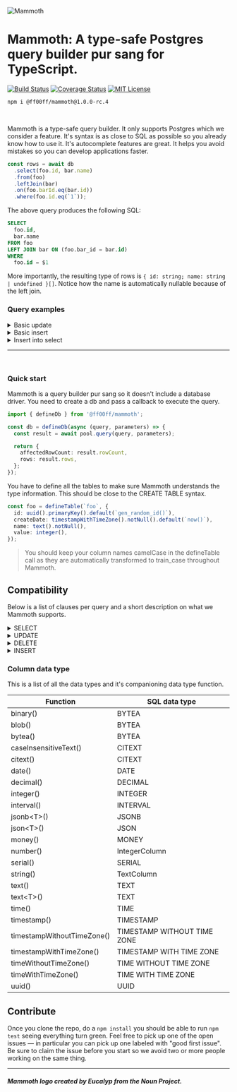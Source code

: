 ![Mammoth](https://s3-eu-west-1.amazonaws.com/mammoth-static.ff00ff.nl/mammoth-logo.png)

# Mammoth: A type-safe Postgres query builder pur sang for TypeScript.

[![Build Status](https://img.shields.io/endpoint.svg?url=https%3A%2F%2Factions-badge.atrox.dev%2Fff00ff%2Fmammoth%2Fbadge%3Fref%3Dmaster&style=flat)](https://actions-badge.atrox.dev/ff00ff/mammoth/goto?ref=master)
[![Coverage Status](https://coveralls.io/repos/github/Ff00ff/mammoth/badge.svg?branch=master)](https://coveralls.io/github/Ff00ff/mammoth?branch=master)
[![MIT License](https://img.shields.io/github/license/ff00ff/mammoth.svg)](https://raw.githubusercontent.com/Ff00ff/mammoth/master/LICENSE)

```
npm i @ff00ff/mammoth@1.0.0-rc.4
```

<br/>

Mammoth is a type-safe query builder. It only supports Postgres which we consider a feature. It's syntax is as close to SQL as possible so you already know how to use it. It's autocomplete features are great. It helps you avoid mistakes so you can develop applications faster.

```ts
const rows = await db
  .select(foo.id, bar.name)
  .from(foo)
  .leftJoin(bar)
  .on(foo.barId.eq(bar.id))
  .where(foo.id.eq(`1`));
```

The above query produces the following SQL:

```sql
SELECT
  foo.id,
  bar.name
FROM foo
LEFT JOIN bar ON (foo.bar_id = bar.id)
WHERE
  foo.id = $1
```

More importantly, the resulting type of rows is `{ id: string; name: string | undefined }[]`. Notice how the name is automatically nullable because of the left join.

### Query examples

<details>
  <summary>Basic update</summary>

```ts
const updateCount = await db.update(foo).set({ name: `Test` }).where(foo.value.gt(0));
```

```sql
UPDATE foo
SET
  name = $1
WHERE
  value > $2
```

</details>

<details>
  <summary>Basic insert</summary>

```ts
const rows = await db
  .insertInto(foo)
  .values({
    name: `Test`,
    value: 123,
  })
  .returning(`id`);
```

```sql
INSERT INTO foo (
  name,
  value
) VALUES (
  $1,
  $2
)
RETURNING
  id
```

</details>

<details>
  <summary>Insert into select</summary>

```ts
const affectedCount = await db
  .insertInto(foo, ['name'])
  .select(bar.name)
  .from(bar)
  .where(bar.name.isNotNull());
```

</details>

---

<br/>

### Quick start

Mammoth is a query builder pur sang so it doesn't include a database driver. You need to create a db and pass a callback to execute the query.

```ts
import { defineDb } from '@ff00ff/mammoth';

const db = defineDb(async (query, parameters) => {
  const result = await pool.query(query, parameters);

  return {
    affectedRowCount: result.rowCount,
    rows: result.rows,
  };
});
```

You have to define all the tables to make sure Mammoth understands the type information. This should be close to the CREATE TABLE syntax.

```ts
const foo = defineTable(`foo`, {
  id: uuid().primaryKey().default(`gen_random_id()`),
  createDate: timestampWithTimeZone().notNull().default(`now()`),
  name: text().notNull(),
  value: integer(),
});
```

> You should keep your column names camelCase in the defineTable call as they are automatically transformed to train_case throughout Mammoth.

## Compatibility

Below is a list of clauses per query and a short description on what we Mammoth supports.

<details>
  <summary>SELECT</summary>

- [ WITH [ RECURSIVE ] with_query [, ...] ] — Not supported yet
- SELECT [ ALL | DISTINCT [ ON ( expression [, ...] ) ] ] — Mostly supported. Distinct not yet.
- [ \* | expression [ [ AS ] output_name ] [, ...] ] — mostly supported. Selecting certain expressions like update queries, insert and delete queries are not supported yet. Select queries are though.
- [ FROM from_item [, ...] ] — partially supported. Only 1 table is currently supported in the from.
- [ WHERE condition ] — mostly supported. The condition concept is pretty broad but it should contain a lot of cases.
- [ GROUP BY grouping_element [, ...] ] — supported.
- [ HAVING condition [, ...] ] — supported.
- [ WINDOW window_name AS ( window_definition ) [, ...] ] — not supported.
- [ { UNION | INTERSECT | EXCEPT } [ ALL | DISTINCT ] select ] — not supported yet
- [ ORDER BY expression [ ASC | DESC | USING operator ] [ NULLS { FIRST | LAST } ] [, ...] ] — supported, but expressions are pretty broad and there might be cases not covered yet.
- [ LIMIT { count | ALL } ] — supported.
- [ OFFSET start [ ROW | ROWS ] ] — supported.
- [ FETCH { FIRST | NEXT } [ count ] { ROW | ROWS } ONLY ] — supported
- [ FOR { UPDATE | NO KEY UPDATE | SHARE | KEY SHARE } [ OF table_name [, ...] ] [ NOWAIT | SKIP LOCKED ] [...] ] — supported

</details>

<details>
  <summary>UPDATE</summary>

- [ WITH [ RECURSIVE ] with_query [, ...] ] — not supported yet.
- UPDATE [ ONLY ] table_name [ * ] [ [ AS ] alias ] — supported
- SET { column_name = { expression | DEFAULT } | — supported, but expression concept is very broad and might be incomplete
- ( column_name [, ...] ) = [ ROW ] ( { expression | DEFAULT } [, ...] ) | — supported, but expression concept is very broad and might be incomplete in some cases
- ( column_name [, ...] ) = ( sub-SELECT ) — not supported
- } [, ...]
- [ FROM from_item [, ...] ] — partially supported. Only 1 table as from item is supported
- [ WHERE condition | WHERE CURRENT OF cursor_name ] — supported, but the condition concept is very broad and is incomplete in some cases.
- [ RETURNING \* | output_expression [ [ AS ] output_name ] [, ...] ] — supported, but up to 10 expressions

</details>

<details>
  <summary>DELETE</summary>

- [ WITH [ RECURSIVE ] with_query [, ...] ] — not supported yet
- DELETE FROM [ ONLY ] table_name [ * ] [ [ AS ] alias ] — supported
- [ USING from_item [, ...] ] — supported
- [ WHERE condition | WHERE CURRENT OF cursor_name ] — supported, but the condition concept is very broad and might be incomplete
- [ RETURNING \* | output_expression [ [ AS ] output_name ] [, ... ] ] — supported, but up to 10 expressions
</details>

<details>
  <summary>INSERT</summary>

- [ WITH [ RECURSIVE ] with_query [, ...] ] — not supported
- INSERT INTO table_name [ AS alias ] [ ( column_name [, ...] ) ] — supported
- [ OVERRIDING { SYSTEM | USER } VALUE ] — not supported
- { DEFAULT VALUES | VALUES ( { expression | DEFAULT } [, ...] ) [, ...] | query } - supported, but expression is a broad concept and may not be complete
- [ ON CONFLICT [ conflict_target ] conflict_action ] — supported
- [ RETURNING \* | output_expression [ [ AS ] output_name ] [, ...] ] — supported, but limited to 10 expressions
</details>

### Column data type

This is a list of all the data types and it's companioning data type function.

| Function                   | SQL data type               |
| -------------------------- | --------------------------- |
| binary()                   | BYTEA                       |
| blob()                     | BYTEA                       |
| bytea()                    | BYTEA                       |
| caseInsensitiveText()      | CITEXT                      |
| citext()                   | CITEXT                      |
| date()                     | DATE                        |
| decimal()                  | DECIMAL                     |
| integer()                  | INTEGER                     |
| interval()                 | INTERVAL                    |
| jsonb\<T>()                | JSONB                       |
| json\<T>()                 | JSON                        |
| money()                    | MONEY                       |
| number()                   | IntegerColumn               |
| serial()                   | SERIAL                      |
| string()                   | TextColumn                  |
| text()                     | TEXT                        |
| text\<T>()                 | TEXT                        |
| time()                     | TIME                        |
| timestamp()                | TIMESTAMP                   |
| timestampWithoutTimeZone() | TIMESTAMP WITHOUT TIME ZONE |
| timestampWithTimeZone()    | TIMESTAMP WITH TIME ZONE    |
| timeWithoutTimeZone()      | TIME WITHOUT TIME ZONE      |
| timeWithTimeZone()         | TIME WITH TIME ZONE         |
| uuid()                     | UUID                        |

## Contribute

Once you clone the repo, do a `npm install` you should be able to run `npm test` seeing everything turn green. Feel free to pick up one of the open issues — in particular you can pick up one labeled with "good first issue". Be sure to claim the issue before you start so we avoid two or more people working on the same thing.

---

##### Mammoth logo created by Eucalyp from the Noun Project.
